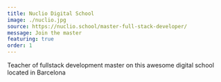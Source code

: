 ```yaml
---
title: Nuclio Digital School
image: ./nuclio.jpg
source: https://nuclio.school/master-full-stack-developer/
message: Join the master
featuring: true
order: 1
---
```


Teacher of fullstack development master on this awesome digital school located in Barcelona
